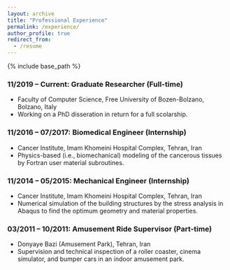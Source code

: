 ```yaml
---
layout: archive
title: "Professional Experience"
permalink: /experience/
author_profile: true
redirect_from:
  - /resume
---
```


{% include base_path %}

### 11/2019 – Current: Graduate Researcher (Full-time)
* Faculty of Computer Science, Free University of Bozen-Bolzano, Bolzano, Italy
* Working on a PhD disseration in return for a full scolarship.

### 11/2016 – 07/2017: Biomedical Engineer (Internship)
* Cancer Institute, Imam Khomeini Hospital Complex, Tehran, Iran
* Physics-based (i.e., biomechanical) modeling of the cancerous tissues by Fortran user material subroutines.

### 11/2014 – 05/2015: Mechanical Engineer (Internship)
* Cancer Institute, Imam Khomeini Hospital Complex, Tehran, Iran
* Numerical simulation of the building structures by the stress analysis in Abaqus to find the optimum geometry and material properties.

### 03/2011 – 10/2011: Amusement Ride Supervisor (Part-time)
* Donyaye Bazi (Amusement Park), Tehran, Iran
* Supervision and technical inspection of a roller coaster, cinema simulator, and bumper cars in an indoor amusement park.